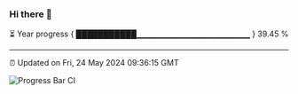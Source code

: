 ### Hi there 👋

⏳ Year progress { ███████████▁▁▁▁▁▁▁▁▁▁▁▁▁▁▁▁▁▁▁ } 39.45 %

---

⏰ Updated on Fri, 24 May 2024 09:36:15 GMT

![Progress Bar CI](https://github.com/IshwaranRudhara/GIT-ACTION/workflows/Progress%20Bar%20CI/badge.svg)
